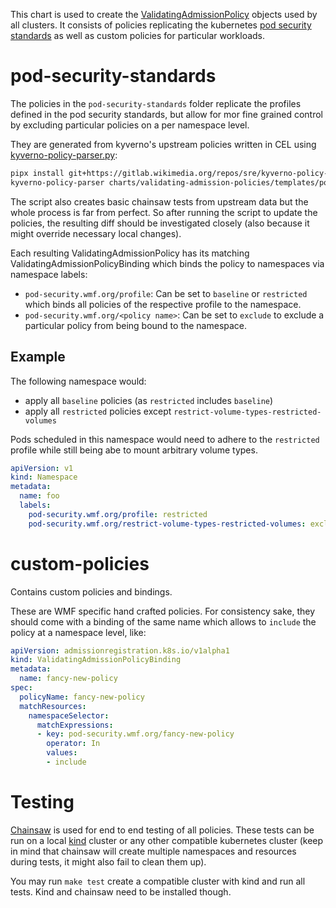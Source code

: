 This chart is used to create the [ValidatingAdmissionPolicy](https://kubernetes.io/docs/reference/access-authn-authz/validating-admission-policy/) objects used by all clusters. It consists of policies replicating the kubernetes [pod security standards](https://kubernetes.io/docs/concepts/security/pod-security-standards/) as well as custom policies for particular workloads.


# pod-security-standards
The policies in the `pod-security-standards` folder replicate the profiles defined in the pod security standards, but allow for mor fine grained control by excluding particular policies on a per namespace level.

They are generated from kyverno's upstream policies written in CEL using [kyverno-policy-parser.py](https://gitlab.wikimedia.org/repos/sre/kyverno-policy-parser):

```bash
pipx install git+https://gitlab.wikimedia.org/repos/sre/kyverno-policy-parser.git
kyverno-policy-parser charts/validating-admission-policies/templates/pod-security-policies
```

The script also creates basic chainsaw tests from upstream data but the whole process is far from perfect. So after running the script to update the policies, the resulting diff should be investigated closely (also because it might override necessary local changes).

Each resulting ValidatingAdmissionPolicy has its matching ValidatingAdmissionPolicyBinding which binds the policy to namespaces via namespace labels:

- `pod-security.wmf.org/profile`: Can be set to `baseline` or `restricted` which binds all policies of the respective profile to the namespace.
- `pod-security.wmf.org/<policy name>`: Can be set to `exclude` to exclude a particular policy from being bound to the namespace.

## Example
The following namespace would:
- apply all `baseline` policies (as `restricted` includes `baseline`)
- apply all `restricted` policies except `restrict-volume-types-restricted-volumes`

Pods scheduled in this namespace would need to adhere to the `restricted` profile while still being abe to mount arbitrary volume types.

```yaml
apiVersion: v1
kind: Namespace
metadata:
  name: foo
  labels:
    pod-security.wmf.org/profile: restricted
    pod-security.wmf.org/restrict-volume-types-restricted-volumes: exclude
```


# custom-policies
Contains custom policies and bindings.

These are WMF specific hand crafted policies. For consistency sake, they should come with a binding of the same name which allows to `include` the policy at a namespace level, like:

```yaml
apiVersion: admissionregistration.k8s.io/v1alpha1
kind: ValidatingAdmissionPolicyBinding
metadata:
  name: fancy-new-policy
spec:
  policyName: fancy-new-policy
  matchResources:
    namespaceSelector:
      matchExpressions:
      - key: pod-security.wmf.org/fancy-new-policy
        operator: In
        values:
        - include
```


# Testing
[Chainsaw](https://kyverno.github.io/chainsaw) is used for end to end testing of all policies. These tests can be run on a local [kind](https://kyverno.github.io/chainsaw) cluster or any other compatible kubernetes cluster (keep in mind that chainsaw will create multiple namespaces and resources during tests, it might also fail to clean them up).

You may run `make test` create a compatible cluster with kind and run all tests. Kind and chainsaw need to be installed though.
